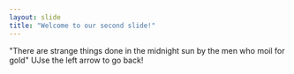 ```yaml
---
layout: slide
title: "Welcome to our second slide!"
---
```

"There are strange things done in the midnight sun by the men who moil for gold"
UJse the left arrow to go back!
